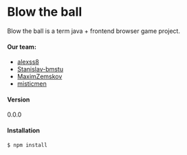 # Blow the ball

Blow the ball is a term java + frontend browser game project.

#### Our team:
  - [alexss8](https://github.com/alexss8)
  - [Stanislav-bmstu](https://github.com/Stanislav-bmstu)
  - [MaximZemskov](https://github.com/MaximZemskov)
  - [misticmen](https://github.com/misticmen)
     
#### Version
0.0.0
      
#### Installation
      
      
      
```sh
$ npm install
```
      
      
